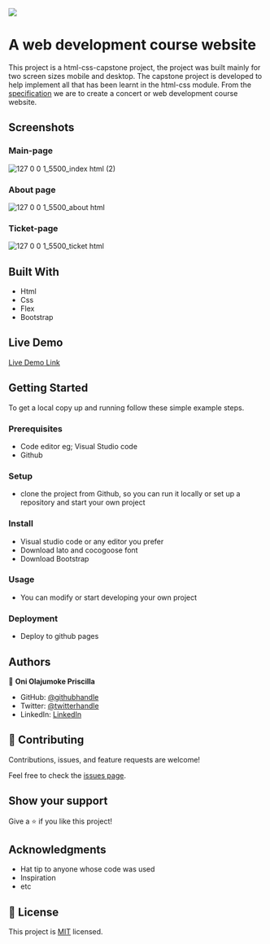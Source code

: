 ![](https://img.shields.io/badge/Microverse-blueviolet)

# A web development course website
This project is a html-css-capstone project, the project was built mainly for two screen sizes mobile and desktop. The capstone project is developed to help implement all that has been learnt in  the html-css module. From the [specification](https://www.behance.net/gallery/29845175/CC-Global-Summit-2015) we are to create a concert or web development course website.

## Screenshots
### Main-page
![127 0 0 1_5500_index html (2)](https://user-images.githubusercontent.com/69638013/114945387-22de7800-9e41-11eb-898a-7eaf135bd172.png)

### About page
![127 0 0 1_5500_about html](https://user-images.githubusercontent.com/69638013/114945497-5ae5bb00-9e41-11eb-8fc4-afa633d4c2a6.png)

### Ticket-page
![127 0 0 1_5500_ticket html](https://user-images.githubusercontent.com/69638013/114945337-0b9f8a80-9e41-11eb-8f29-bd98d878028b.png) 


## Built With

- Html
- Css
- Flex
- Bootstrap

## Live Demo

[Live Demo Link](https://prolajumokeoni.github.io/html-css-capstone/)

## Getting Started

To get a local copy up and running follow these simple example steps.

### Prerequisites
- Code editor eg; Visual Studio code
- Github

### Setup
- clone the project from Github, so you can run it locally or set up a repository and start your own project

### Install
- Visual studio code or any editor you prefer
- Download lato and cocogoose font
- Download Bootstrap

### Usage
- You can modify  or start developing your own project

### Deployment
- Deploy to github pages


## Authors

👤 **Oni Olajumoke Priscilla**

- GitHub: [@githubhandle](https://github.com/prolajumokeoni)
- Twitter: [@twitterhandle](https://twitter.com/prolajumokeoni)
- LinkedIn: [LinkedIn](https://www.linkedin.com/in/olajumoke-priscilla-oni-44a48b162/)


## 🤝 Contributing

Contributions, issues, and feature requests are welcome!

Feel free to check the [issues page](https://github.com/prolajumokeoni/html-css-capstone/issues).

## Show your support

Give a ⭐️ if you like this project!

## Acknowledgments

- Hat tip to anyone whose code was used
- Inspiration
- etc

## 📝 License

This project is [MIT](https://creativecommons.org/licenses/by-nc/4.0/) licensed.

